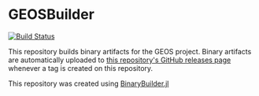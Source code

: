 # GEOSBuilder

[![Build Status](https://travis-ci.org/JuliaGeo/GEOSBuilder.svg?branch=master)](https://travis-ci.org/JuliaGeo/GEOSBuilder)

This repository builds binary artifacts for the GEOS project. Binary artifacts are automatically uploaded to
[this repository's GitHub releases page](https://github.com/JuliaGeo/GEOSBuilder/releases) whenever a tag is created
on this repository.

This repository was created using [BinaryBuilder.jl](https://github.com/JuliaPackaging/BinaryBuilder.jl)
